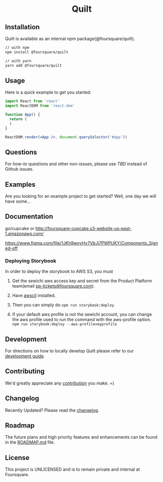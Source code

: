 <h1 align="center">Quilt</h1>

## Installation

Quilt is available as an internal npm package(@foursquare/quilt).

```sh
// with npm
npm install @foursquare/quilt

// with yarn
yarn add @foursquare/quilt
```

## Usage

Here is a quick example to get you started:

```jsx
import React from 'react'
import ReactDOM from 'react-dom'

function App() {
  return (
  )
}

ReactDOM.render(<App />, document.querySelector('#app'))
```

## Questions

For _how-to_ questions and other non-issues,
please use _TBD_ instead of Github issues.

## Examples

Are you looking for an example project to get started?
Well, one day we will have some...

## Documentation

go/cupcake or http://foursquare-cupcake.s3-website-us-east-1.amazonaws.com/

https://www.figma.com/file/1JKh9woyHy7VbJj7PWPUKY/Components_Signed-off

### Deploying Storybook

In order to deploy the storybook to AWS S3, you must

1. Get the sewichi aws access key and secret from the Product Platform team(email pp-tickets@foursquare.com).

2. Have [awscli](https://docs.aws.amazon.com/cli/latest/userguide/installing.html) installed.

3. Then you can simply do `npm run storybook:deploy`.

4. If your default aws profile is not the sewichi account, you can change the aws profile used to run the command with the aws-profile option. `npm run storybook:deploy --aws-profile=myprofile`

## Development

For directions on how to locally develop Quilt please refer to our [development guide](/DEVELOPMENT.md).

## Contributing

We'd greatly appreciate any [contribution](/CONTRIBUTING.md) you make. =)

## Changelog

Recently Updated?
Please read the [changelog](/CHANGELOG.md).

## Roadmap

The future plans and high priority features and enhancements can be found in the [ROADMAP.md](/ROADMAP.md) file.

## License

This project is UNLICENSED and is to remain private and internal at Foursquare.
